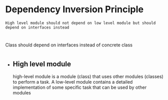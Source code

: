# Dependency Inversion Principle
```
High level module should not depend on low level module but should depend on interfaces instead
```
#
Class should depend on interfaces instead of concrete class
#
* ## High level module
  high-level module is a module (class) that uses other modules (classes) to perform a task. A low-level module contains a detailed implementation of some specific task that can be used by other modules
